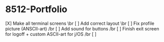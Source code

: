 # 8512-Portfolio

[X] Make all terminal screens \br
[ ] Add correct layout \br
[ ] Fix profile picture (ANSCII-art) /br
[ ] Add sound for buttons /br
[ ] Finish exit screen for logoff + custom ASCII-art for j/OS /br
[ ]
